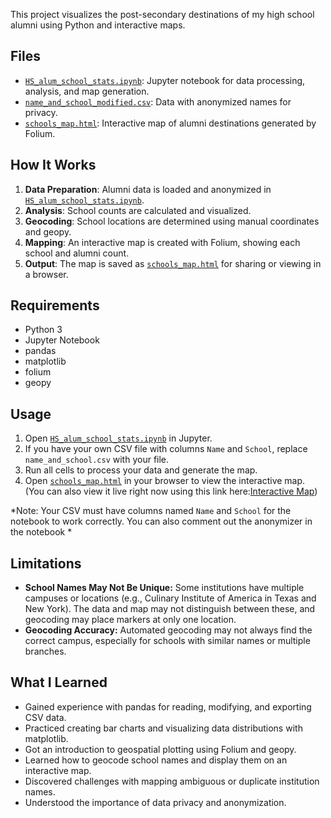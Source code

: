 This project visualizes the post-secondary destinations of my high school alumni using Python and interactive maps.

## Files

- [`HS_alum_school_stats.ipynb`](HS_alum_school_stats.ipynb): Jupyter notebook for data processing, analysis, and map generation.
- [`name_and_school_modified.csv`](name_and_school_modified.csv): Data with anonymized names for privacy.
- [`schools_map.html`](schools_map.html): Interactive map of alumni destinations generated by Folium.

## How It Works

1. **Data Preparation**: Alumni data is loaded and anonymized in [`HS_alum_school_stats.ipynb`](HS_alum_school_stats.ipynb).
2. **Analysis**: School counts are calculated and visualized.
3. **Geocoding**: School locations are determined using manual coordinates and geopy.
4. **Mapping**: An interactive map is created with Folium, showing each school and alumni count.
5. **Output**: The map is saved as [`schools_map.html`](schools_map.html) for sharing or viewing in a browser.

## Requirements

- Python 3
- Jupyter Notebook
- pandas
- matplotlib
- folium
- geopy

## Usage

1. Open [`HS_alum_school_stats.ipynb`](HS_alum_school_stats.ipynb) in Jupyter.
2. If you have your own CSV file with columns `Name` and `School`, replace `name_and_school.csv` with your file.
3. Run all cells to process your data and generate the map.
4. Open [`schools_map.html`](schools_map.html) in your browser to view the interactive map. (You can also view it live right now using this link here:[Interactive Map](https://glittery-moxie-b8a8a7.netlify.app/))
   

*Note: Your CSV must have columns named `Name` and `School` for the notebook to work correctly. You can also comment out the anonymizer in the notebook *

## Limitations

- **School Names May Not Be Unique:** Some institutions have multiple campuses or locations (e.g., Culinary Institute of America in Texas and New York). The data and map may not distinguish between these, and geocoding may place markers at only one location.
- **Geocoding Accuracy:** Automated geocoding may not always find the correct campus, especially for schools with similar names or multiple branches.

## What I Learned

- Gained experience with pandas for reading, modifying, and exporting CSV data.
- Practiced creating bar charts and visualizing data distributions with matplotlib.
- Got an introduction to geospatial plotting using Folium and geopy.
- Learned how to geocode school names and display them on an interactive map.
- Discovered challenges with mapping ambiguous or duplicate institution names.
- Understood the importance of data privacy and anonymization.
